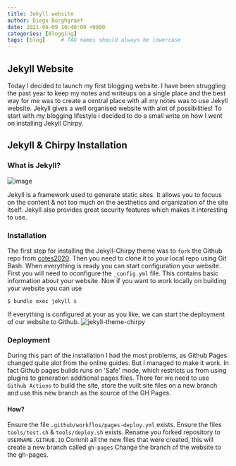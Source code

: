 ```yaml
---
title: Jekyll website
author: Diego Borghgraef
date: 2021-06-09 10:40:00 +0800
categories: [Blogging]
tags: [blog]     # TAG names should always be lowercase
---
```



## Jekyll Website

Today I decided to launch my first blogging website. I have been struggling the past year to keep my notes and writeups on a single place and the best way for me was to create a central place with all my notes was to use Jekyll website.
Jekyll gives a well organised website with alot of possibilities! To start with my blogging lifestyle i decided to do a small write on how I went on installing Jekyll Chirpy.


## Jekyll & Chirpy Installation

### What is Jekyll?
![image](https://user-images.githubusercontent.com/46396750/121324500-15a9ab00-c911-11eb-9fae-2d8fdc08a9b3.png)

Jekyll is a framework used to generate static sites. It allows you to focuus on the content & not too much on the aesthetics and organization of the site itself. Jekyll also provides great security features which makes it interesting to use.

### Installation
The first step for installing the Jekyll-Chirpy theme was to `fork` the Github repo from [cotes2020](https://github.com/cotes2020/jekyll-theme-chirpy). Then you need to clone it to your local repo using Git Bash.
When everything is ready you can start configuration your website. First you will need to oconfigure the  `_config.yml` file. This contains basic information about your website. Now if you want to work locally on building your website you can use 

```
$ bundle exec jekyll s
```

If everything is configured at your as you like, we can start the deployment of our website to Github.
![jekyll-theme-chirpy](https://user-images.githubusercontent.com/46396750/121323730-5d7c0280-c910-11eb-9c0d-c1fdb1a14b66.png)

### Deployment
During this part of the installation I had the most problems, as Github Pages changed quite alot from the online guides. But I managed to make it work.
In fact Github pages builds runs on 'Safe' mode, which restricts us from using plugins to generation additional pages files. There for we need to use `Github Actions` to build the site, store the vuilt site files on a new branch and use this new branch as the source of the GH Pages.

#### How?
Ensure the file `.github/workflos/pages-deploy.yml` exists.
Ensure the files `tools/test.sh` & `tools/deploy.sh` exists.
Rename you forked repository to `USERNAME.GITHUB.IO`
Commit all the new files that were created, this will create a new branch called `gh-pages`
Change the branch of the website to the gh-pages.





